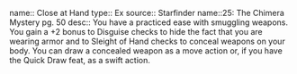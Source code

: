 name:: Close at Hand 
type:: Ex
source:: Starfinder name::25: The Chimera Mystery pg. 50
desc:: You have a practiced ease with smuggling weapons. You gain a +2 bonus to Disguise checks to hide the fact that you are wearing armor and to Sleight of Hand checks to conceal weapons on your body. You can draw a concealed weapon as a move action or, if you have the Quick Draw feat, as a swift action.

